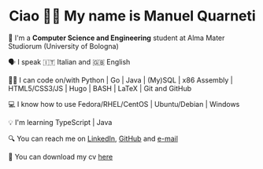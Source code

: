 <h1 align="center">Ciao 👋🏻 My name is Manuel Quarneti</h1>

🏫 I'm a **Computer Science and Engineering** student at Alma Mater Studiorum (University of Bologna)

🗣 I speak
🇮🇹 Italian and 🇬🇧 English

👨‍💻 I can code on/with
Python |
Go |
Java |
(My)SQL |
x86 Assembly |
HTML5/CSS3/JS |
Hugo |
BASH |
LaTeX |
Git and GitHub

💻 I know how to use
Fedora/RHEL/CentOS |
Ubuntu/Debian |
Windows

💡 I'm learning
TypeScript |
Java


🔍 You can reach me on
[LinkedIn](https://www.linkedin.com/in/mq1/),
[GitHub](https://github.com/mq1) and
[e-mail](mailto:manuelquarneti@gmail.com)

📄 You can download my cv
[here](https://mq1.github.io/cv/cv.pdf)

